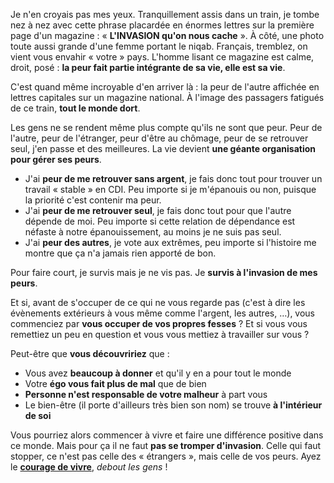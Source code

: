 <!-- 
.. title: L'invasion qu'on nous cache
.. slug: linvasion-quon-nous-cache
.. date: 2013-10-15 12:10:31+02:00
.. tags: Courage, Développement personnel
.. category: 
.. link: 
.. description: 
.. type: text
-->

Je n'en croyais pas mes yeux. Tranquillement assis dans un train, je tombe nez à nez avec cette phrase placardée en énormes lettres sur la première page d'un magazine : « __L'INVASION qu'on nous cache__ ». À côté, une photo toute aussi grande d'une femme portant le niqab. Français, tremblez, on vient vous envahir « votre » pays. L'homme lisant ce magazine est calme, droit, posé : __la peur fait partie intégrante de sa vie, elle est sa vie__.
<!-- TEASER_END -->
C'est quand même incroyable d'en arriver là : la peur de l'autre affichée en lettres capitales sur un magazine national. À l'image des passagers fatigués de ce train, __tout le monde dort__.

Les gens ne se rendent même plus compte qu'ils ne sont que peur. Peur de l'autre, peur de l'étranger, peur d'être au chômage, peur de se retrouver seul, j'en passe et des meilleures. La vie devient __une géante organisation pour gérer ses peurs__.

- J'ai __peur de me retrouver sans argent__, je fais donc tout pour trouver un travail « stable » en CDI. Peu importe si je m'épanouis ou non, puisque la priorité c'est contenir ma peur.
- J'ai __peur de me retrouver seul__, je fais donc tout pour que l'autre dépende de moi. Peu importe si cette relation de dépendance est néfaste à notre épanouissement, au moins je ne suis pas seul.
- J'ai __peur des autres__, je vote aux extrêmes, peu importe si l'histoire me montre que ça n'a jamais rien apporté de bon.


Pour faire court, je survis mais je ne vis pas. Je __survis à l'invasion de mes peurs__.

Et si, avant de s'occuper de ce qui ne vous regarde pas (c'est à dire les évènements extérieurs à vous même comme l'argent, les autres, …), vous commenciez par __vous occuper de vos propres fesses__ ? Et si vous vous remettiez un peu en question et vous vous mettiez à travailler sur vous ?

Peut-être que __vous découvririez__ que :

- Vous avez __beaucoup à donner__ et qu'il y en a pour tout le monde
- Votre __égo vous fait plus de mal__ que de bien
- __Personne n'est responsable de votre malheur__ à part vous
- Le bien-être (il porte d'ailleurs très bien son nom) se trouve __à l'intérieur de soi__

Vous pourriez alors commencer à vivre et faire une différence positive dans ce monde. Mais pour ça il ne faut __pas se tromper d'invasion__. Celle qui faut stopper, ce n'est pas celle des « étrangers », mais celle de vos peurs. Ayez le __[courage de vivre](/le-courage-de-vivre-consciemment/)__, _debout les gens_ !


